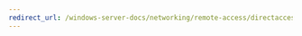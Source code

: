 ```yaml
---
redirect_url: /windows-server-docs/networking/remote-access/directaccess/tlg-cluster-nlb/da-cluster-nlb-requirements
---
```

